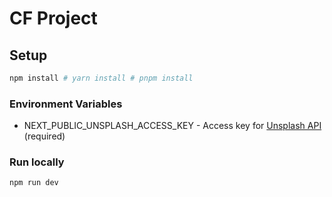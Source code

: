 # CF Project

## Setup

```bash
npm install # yarn install # pnpm install
```

### Environment Variables

- NEXT_PUBLIC_UNSPLASH_ACCESS_KEY - Access key for [Unsplash API](https://unsplash.com/developers) (required)

### Run locally

```bash
npm run dev
```
